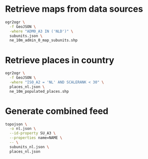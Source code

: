 
# Retrieve maps from data sources
``` bash
ogr2ogr \
  -f GeoJSON \
  -where "ADM0_A3 IN ('NLD')" \
  subunits.json \
  ne_10m_admin_0_map_subunits.shp
```

# Retrieve places in country
``` bash
ogr2ogr \
  -f GeoJSON \
  -where "ISO_A2 = 'NL' AND SCALERANK < 30" \
  places_nl.json \
  ne_10m_populated_places.shp
```

# Generate combined feed
``` bash
topojson \
  -o nl.json \
  --id-property SU_A3 \
  --properties name=NAME \
  -- \
  subunits_nl.json \
  places_nl.json
```

